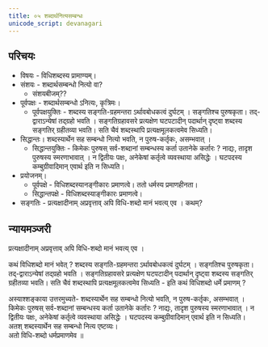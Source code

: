 ```yaml
---
title: ०५ शब्दार्थनित्यसम्बन्धः
unicode_script: devanagari
---
```


## परिचयः
- विषयः - विधिशब्दस्य प्रामाण्यम्। 
- संशयः - शब्दार्थसम्बन्धो नित्यो वा?
  - संशयबीजम्??
- पूर्वपक्षः - शब्दार्थसम्बन्धो ऽनित्यः, कृत्रिमः।
  - पूर्वपक्षयुक्तिः - शब्दस्य सङ्गति-ग्रहमन्तरा ऽर्थावबोधकत्वं दुर्घटम् । सङ्गतिश्च पुरुषकृता। तद्-द्वाराऽन्येषां तद्ग्रहो भवति । सङ्गतिग्रहावसरे प्रत्यक्षेण घटपटादीन् पदार्थान् दृष्ट्वा शब्दस्य सङ्गतिर् ग्रहीतव्या भवति। सति चैवं शब्दस्थापि प्रत्यक्षमूलकत्वमेव सिध्यति।
- सिद्धान्तः। शब्दस्यार्थेन सह सम्बन्धो नित्यो भवति, न पुरुष-कर्तृकः, असम्भवात् ।
  - सिद्धान्तयुक्तिः - किमेकः पुरुषस् सर्व-शब्दानां सम्बन्धस्य कर्ता उतानेके कर्तारः ? नाद्यः, तादृश पुरुषस्य स्मरणाभावात् । न द्वितीयः पक्षः, अनेकेषां कर्तृत्वे व्यवस्थाया असिद्धेः । घटपदस्य कम्बुग्रीवादिमान् एवार्थ इति न सिध्यति।
- प्रयोजनम्। 
  - पूर्वपक्षे - विधिशब्दस्यानङ्गीकारः प्रमाणत्वे। ततो धर्मस्य प्रमाणहीनता।
  - सिद्धान्तपक्षे - विधिशब्दस्याङ्गीकारः प्रमाणत्वे।
- सङ्गतिः - प्रत्यक्षादीनाम् अप्रवृत्ताव् अपि विधि-शब्दो मानं भवत्य् एव । कथम्?


## न्यायमञ्जरी
प्रत्यक्षादीनाम् अप्रवृत्ताव् अपि विधि-शब्दो मानं भवत्य् एव ।  

कथं विधिशब्दो मानं भवेत् ? शब्दस्य सङ्गति-ग्रहमन्तरा ऽर्थावबोधकत्वं दुर्घटम् । सङ्गतिश्च पुरुषकृता। तद्-द्वाराऽन्येषां तद्ग्रहो भवति । सङ्गतिग्रहावसरे प्रत्यक्षेण घटपटादीन् पदार्थान् दृष्ट्वा शब्दस्य सङ्गतिर् ग्रहीतव्या भवति। सति चैवं शब्दस्थापि प्रत्यक्षमूलकत्वमेव सिध्यति - इति कथं विधिशब्दो धर्मे प्रमाणम् ? 

अस्याश्शङ्काया उत्तरमुच्यते- शब्दस्यार्थेन सह सम्बन्धो नित्यो भवति, न पुरुष-कर्तृकः, असम्भवात् ।  
किमेकः पुरुषस् सर्व-शब्दानां सम्बन्धस्य कर्ता उतानेके कर्तारः ? नाद्यः, तादृश पुरुषस्य स्मरणाभावात् । न द्वितीयः पक्षः, अनेकेषां कर्तृत्वे व्यवस्थाया असिद्धेः । घटपदस्य कम्बुग्रीवादिमान् एवार्थ इति न सिध्यति।  
अतश् शब्दस्यार्थेन सह सम्बन्धो नित्य एष्टव्यः।  
अतो विधि-शब्दो धर्मप्रमाणमेव ॥ 

